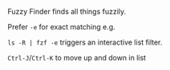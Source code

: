 
Fuzzy Finder finds all things fuzzily.

Prefer `-e` for exact matching e.g.

`ls -R | fzf -e` triggers an interactive list filter.

`Ctrl-J`/`Ctrl-K` to move up and down in list